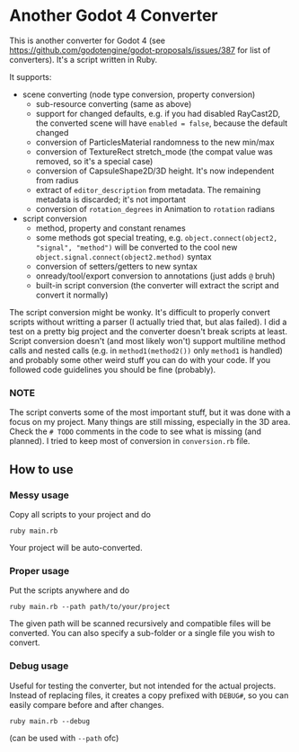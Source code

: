 # Another Godot 4 Converter

This is another converter for Godot 4 (see https://github.com/godotengine/godot-proposals/issues/387 for list of converters). It's a script written in Ruby.

It supports:
- scene converting (node type conversion, property conversion)
  - sub-resource converting (same as above)
  - support for changed defaults, e.g. if you had disabled RayCast2D, the converted scene will have `enabled = false`, because the default changed
  - conversion of ParticlesMaterial randomness to the new min/max
  - conversion of TextureRect stretch_mode (the compat value was removed, so it's a special case)
  - conversion of CapsuleShape2D/3D height. It's now independent from radius
  - extract of `editor_description` from metadata. The remaining metadata is discarded; it's not important
  - conversion of `rotation_degrees` in Animation to `rotation` radians
- script conversion
  - method, property and constant renames
  - some methods got special treating, e.g. `object.connect(object2, "signal", "method")` will be converted to the cool new `object.signal.connect(object2.method)` syntax
  - conversion of setters/getters to new syntax
  - onready/tool/export conversion to annotations (just adds `@` bruh)
  - built-in script conversion (the converter will extract the script and convert it normally)

The script conversion might be wonky. It's difficult to properly convert scripts without writting a parser (I actually tried that, but alas failed). I did a test on a pretty big project and the converter doesn't break scripts at least.
Script conversion doesn't (and most likely won't) support multiline method calls and nested calls (e.g. in `method1(method2())` only `method1` is handled) and probably some other weird stuff you can do with your code. If you followed code guidelines you should be fine (probably).

### NOTE

The script converts some of the most important stuff, but it was done with a focus on my project. Many things are still missing, especially in the 3D area. Check the `# TODO` comments in the code to see what is missing (and planned). I tried to keep most of conversion in `conversion.rb` file.

## How to use

### Messy usage
Copy all scripts to your project and do
```
ruby main.rb
```
Your project will be auto-converted.

### Proper usage
Put the scripts anywhere and do
```
ruby main.rb --path path/to/your/project
```
The given path will be scanned recursively and compatible files will be converted. You can also specify a sub-folder or a single file you wish to convert.

### Debug usage
Useful for testing the converter, but not intended for the actual projects. Instead of replacing files, it creates a copy prefixed with `DEBUG#`, so you can easily compare before and after changes.
```
ruby main.rb --debug
```
(can be used with `--path` ofc)
